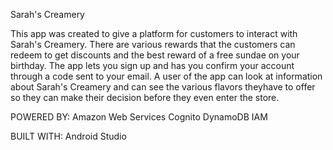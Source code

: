 Sarah's Creamery

This app was created to give a platform for customers to interact with Sarah's Creamery. 
There are various rewards that the customers can redeem to get discounts and the best
reward of a free sundae on your birthday. The app lets you sign up and has you confirm
your account through a code sent to your email. A user of the app can look at information 
about Sarah's Creamery and can see the various flavors theyhave to offer so they can make
their decision before they even enter the store.

POWERED BY:
Amazon Web Services
Cognito 
DynamoDB
IAM

BUILT WITH:
Android Studio
